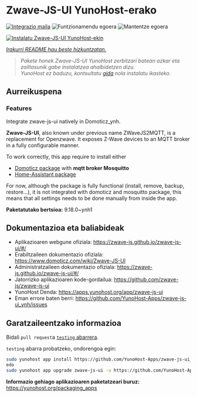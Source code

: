 <!--
Ohart ongi: README hau automatikoki sortu da <https://github.com/YunoHost/apps/tree/master/tools/readme_generator>ri esker
EZ editatu eskuz.
-->

# Zwave-JS-UI YunoHost-erako

[![Integrazio maila](https://dash.yunohost.org/integration/zwave-js-ui.svg)](https://ci-apps.yunohost.org/ci/apps/zwave-js-ui/) ![Funtzionamendu egoera](https://ci-apps.yunohost.org/ci/badges/zwave-js-ui.status.svg) ![Mantentze egoera](https://ci-apps.yunohost.org/ci/badges/zwave-js-ui.maintain.svg)

[![Instalatu Zwave-JS-UI YunoHost-ekin](https://install-app.yunohost.org/install-with-yunohost.svg)](https://install-app.yunohost.org/?app=zwave-js-ui)

*[Irakurri README hau beste hizkuntzatan.](./ALL_README.md)*

> *Pakete honek Zwave-JS-UI YunoHost zerbitzari batean azkar eta zailtasunik gabe instalatzea ahalbidetzen dizu.*  
> *YunoHost ez baduzu, kontsultatu [gida](https://yunohost.org/install) nola instalatu ikasteko.*

## Aurreikuspena


### Features

Integrate zwave-js-ui natively in Domoticz_ynh.

**Zwave-JS-UI**, also known under previous name ZWaveJS2MQTT, is a replacement for Openzwave. It exposes Z-Wave devices to an MQTT broker in a fully configurable manner.

To work correctly, this app require to install either
- [Domoticz package](https://github.com/YunoHost-Apps/domoticz_ynh) with **mqtt broker Mosquitto**
- [Home-Assistant package](https://github.com/YunoHost-Apps/homeassistant_ynh)


For now, although the package is fully functional (install, remove, backup, restore...), it is not integrated with domoticz and mosquitto package, this means that all settings needs to be done manually from inside the app.



**Paketatutako bertsioa:** 9.18.0~ynh1
## Dokumentazioa eta baliabideak

- Aplikazioaren webgune ofiziala: <https://zwave-js.github.io/zwave-js-ui/#/>
- Erabiltzaileen dokumentazio ofiziala: <https://www.domoticz.com/wiki/Zwave-JS-UI>
- Administratzaileen dokumentazio ofiziala: <https://zwave-js.github.io/zwave-js-ui/#/>
- Jatorrizko aplikazioaren kode-gordailua: <https://github.com/zwave-js/zwave-js-ui>
- YunoHost Denda: <https://apps.yunohost.org/app/zwave-js-ui>
- Eman errore baten berri: <https://github.com/YunoHost-Apps/zwave-js-ui_ynh/issues>

## Garatzaileentzako informazioa

Bidali `pull request`a [`testing` abarrera](https://github.com/YunoHost-Apps/zwave-js-ui_ynh/tree/testing).

`testing` abarra probatzeko, ondorengoa egin:

```bash
sudo yunohost app install https://github.com/YunoHost-Apps/zwave-js-ui_ynh/tree/testing --debug
edo
sudo yunohost app upgrade zwave-js-ui -u https://github.com/YunoHost-Apps/zwave-js-ui_ynh/tree/testing --debug
```

**Informazio gehiago aplikazioaren paketatzeari buruz:** <https://yunohost.org/packaging_apps>
